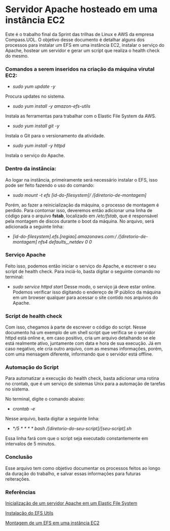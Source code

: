 # Servidor Apache hosteado em uma instância EC2

Este é o trabalho final da Sprint das trilhas de Linux e AWS da empresa Compass.UOL.
O objetivo desse documento é detalhar alguns dos processos para instalar um EFS em uma instância EC2, instalar o serviço do Apache, hostear um servidor e gerar um script que realiza o health check do mesmo.
  
### Comandos a serem inseridos na criação da máquina virutal EC2:

- *sudo yum update -y*
<p>Procura updates no sistema.</p>

- *sudo yum install -y amazon-efs-utils*
<p>Instala as ferramentas para trabalhar com o Elastic File System da AWS.</p>

- *sudo yum install git -y*
<p>Instala o Git para o versionamento da atividade.</p>

- *sudo yum install -y httpd*
<p>Instala o serviço do Apache.</p>

### Dentro da instância:

Ao logar na instância, primeiramente será necessário instalar o EFS, isso pode ser feito fazendo o uso do comando:
- *sudo mount -t efs [id-do-filesystem]/ /[diretorio-de-montagem]*

Porém, ao fazer a reinicialização da máquina, o processo de montagem é perdido. Para contornar isso, deveremos então adicionar uma linha de código para o arquivo **fstab**, localizado em */etc/fstab*, que é responsável pela montagem de discos durante o boot da máquina. No arquivo, será adicionada a seguinte linha:
- *[id-do-filesystem].efs.[regiao].amazonaws.com:/ /[diretorio-de-montagem] nfs4 defaults,_netdev 0 0*

### Serviço Apache
Feito isso, podemos então iniciar o serviço do Apache, e escrever o seu script de health check. Para inciá-lo, basta digitar o seguinte comando no terminal:
- *sudo service httpd start*
Desse modo, o serviço já deve estar online. Podemos verificar isso digitando o endereço de IP público da máquina em um browser qualquer para acessar o site contido nos arquivos do Apache.

### Script de health check

Com isso, chegamos à parte de escrever o código do script. Nesse documento há um exemplo de um shell script que verifica se o servidor httpd está online e, em caso positivo, cria um arquivo detalhando se ele está realmente ativo, juntamente com data e hora de sua execução. Já em caso negativo, ele cria outro arquivo, com as mesmas informações, porém, com uma mensagem diferente, informando que o servidor está offline.

### Automação do Script

Para automatizar a execução do health check, basta adicionar uma rotina no crontab, que é um serviço de sistemas Unix para a automação de tarefas no sistema.

No terminal, digite o comando abaixo:

- *crontab -e*

Nesse arquivo, basta digitar a seguinte linha:

- **/5 * * * * bash /[diretorio-do-seu-script]/[seu-script].sh*

Essa linha fará com que o script seja executado constantemente em intervalos de 5 minutos.

### Conclusão

Esse arquivo tem como objetivo documentar os processos feitos ao longo da duração do trabalho, e salvar essas informações para futuras reiterações.

### Referências

[Inicialização de um servidor Apache em um Elastic File System](https://docs.aws.amazon.com/efs/latest/ug/wt2-apache-web-server.html)

[Instalação do EFS Utils](https://docs.aws.amazon.com/efs/latest/ug/installing-amazon-efs-utils.html)

[Montagem de um EFS em uma instância EC2](https://docs.aws.amazon.com/efs/latest/ug/mounting-fs-mount-helper-ec2-linux.html)

